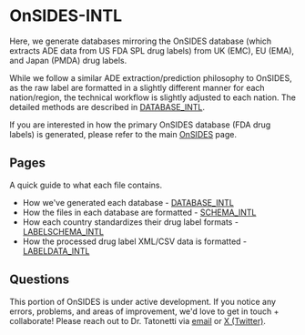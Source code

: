 # OnSIDES-INTL 

Here, we generate databases mirroring the OnSIDES database (which extracts ADE data from US FDA SPL drug labels) from UK (EMC), EU (EMA), and Japan (PMDA) drug labels.

While we follow a similar ADE extraction/prediction philosophy to OnSIDES, as the raw label are formatted in a slightly different manner for each nation/region, the technical workflow is slightly adjusted to each nation. The detailed methods are described in [DATABASE_INTL](./DATABASE_INTL.md). 

If you are interested in how the primary OnSIDES database (FDA drug labels) is generated, please refer to the main [OnSIDES](https://github.com/tatonetti-lab/onsides/blob/main/DATABASE.md) page. 

## Pages

A quick guide to what each file contains. 
- How we've generated each database - [DATABASE_INTL]('./DATABASE_INTL.md')
- How the files in each database are formatted - [SCHEMA_INTL](./SCHEMA_INTL.md)
- How each country standardizes their drug label formats - [LABELSCHEMA_INTL](LABELDATA_INTL.md)
- How the processed drug label XML/CSV data is formatted - [LABELDATA_INTL](LABELDATA_INTL.md)

## Questions 

This portion of OnSIDES is under active development. If you notice any errors, problems, and areas of improvement, we'd love to get in touch + collaborate! Please reach out to Dr. Tatonetti via [email](https://tatonettilab.org/people/) or [X (Twitter)](http://twitter.com/nicktatonetti).